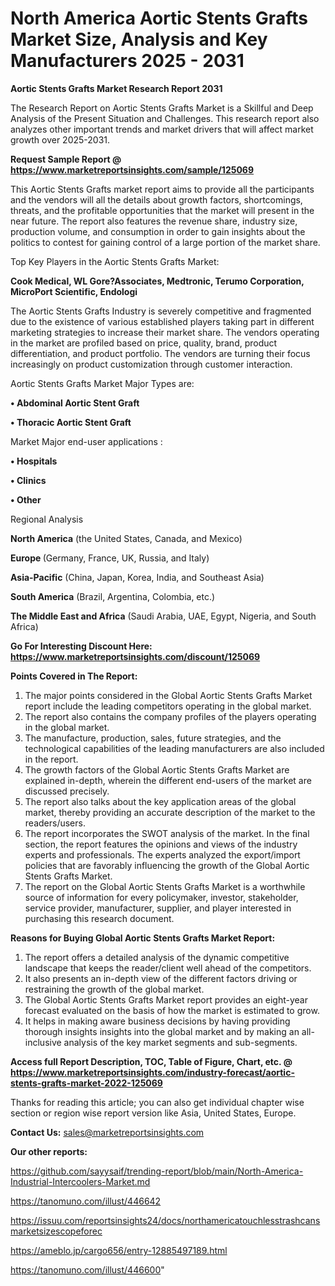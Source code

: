 # North America Aortic Stents Grafts Market Size, Analysis and Key Manufacturers 2025 - 2031

<strong>Aortic Stents Grafts Market Research Report 2031</strong>

The Research Report on Aortic Stents Grafts Market is a Skillful and Deep Analysis of the Present Situation and Challenges. This research report also analyzes other important trends and market drivers that will affect market growth over 2025-2031.

<strong>Request Sample Report @ <a href=https://www.marketreportsinsights.com/sample/125069>https://www.marketreportsinsights.com/sample/125069</a></strong>

This Aortic Stents Grafts market report aims to provide all the participants and the vendors will all the details about growth factors, shortcomings, threats, and the profitable opportunities that the market will present in the near future. The report also features the revenue share, industry size, production volume, and consumption in order to gain insights about the politics to contest for gaining control of a large portion of the market share.

Top Key Players in the Aortic Stents Grafts Market:

<strong>Cook Medical, WL Gore?Associates, Medtronic, Terumo Corporation, MicroPort Scientific, Endologi</strong>

The Aortic Stents Grafts Industry is severely competitive and fragmented due to the existence of various established players taking part in different marketing strategies to increase their market share. The vendors operating in the market are profiled based on price, quality, brand, product differentiation, and product portfolio. The vendors are turning their focus increasingly on product customization through customer interaction.

Aortic Stents Grafts Market Major Types are:

<strong>• Abdominal Aortic Stent Graft

• Thoracic Aortic Stent Graft</strong>

Market Major end-user applications :

<strong>• Hospitals

• Clinics

• Other</strong>

Regional Analysis

</u><strong><b>North America</b></strong> (the United States, Canada, and Mexico)

<strong><b>Europe </b></strong>(Germany, France, UK, Russia, and Italy)

<strong><b>Asia-Pacific</b></strong> (China, Japan, Korea, India, and Southeast Asia)

<strong><b>South America</b></strong> (Brazil, Argentina, Colombia, etc.)

<strong><b>The Middle East and Africa</b></strong> (Saudi Arabia, UAE, Egypt, Nigeria, and South Africa)

<strong>Go For Interesting Discount Here: <a href=https://www.marketreportsinsights.com/discount/125069>https://www.marketreportsinsights.com/discount/125069</a></strong>

<strong>Points Covered in The Report:</strong>
<ol>
  <li>The major points considered in the Global Aortic Stents Grafts Market report include the leading competitors operating in the global market.</li>
  <li>The report also contains the company profiles of the players operating in the global market.</li>
  <li>The manufacture, production, sales, future strategies, and the technological capabilities of the leading manufacturers are also included in the report.</li>
  <li>The growth factors of the Global Aortic Stents Grafts Market are explained in-depth, wherein the different end-users of the market are discussed precisely.</li>
  <li>The report also talks about the key application areas of the global market, thereby providing an accurate description of the market to the readers/users.</li>
  <li>The report incorporates the SWOT analysis of the market. In the final section, the report features the opinions and views of the industry experts and professionals. The experts analyzed the export/import policies that are favorably influencing the growth of the Global Aortic Stents Grafts Market.</li>
  <li>The report on the Global Aortic Stents Grafts Market is a worthwhile source of information for every policymaker, investor, stakeholder, service provider, manufacturer, supplier, and player interested in purchasing this research document.</li>
</ol>
<strong>Reasons for Buying Global Aortic Stents Grafts Market Report:</strong>

<ol>
  <li>The report offers a detailed analysis of the dynamic competitive landscape that keeps the reader/client well ahead of the competitors.</li>
  <li>It also presents an in-depth view of the different factors driving or restraining the growth of the global market.</li>
  <li>The Global Aortic Stents Grafts Market report provides an eight-year forecast evaluated on the basis of how the market is estimated to grow.</li>
  <li>It helps in making aware business decisions by having providing thorough insights insights into the global market and by making an all-inclusive analysis of the key market segments and sub-segments.</li>
</ol>
<strong>Access full Report Description, TOC, Table of Figure, Chart, etc. @ <a href=https://www.marketreportsinsights.com/industry-forecast/aortic-stents-grafts-market-2022-125069>https://www.marketreportsinsights.com/industry-forecast/aortic-stents-grafts-market-2022-125069</a></strong>


Thanks for reading this article; you can also get individual chapter wise section or region wise report version like Asia, United States, Europe.

<strong>Contact Us:</strong>
sales@marketreportsinsights.com

<strong>Our other reports:</strong>

<a href=https://github.com/sayysaif/trending-report/blob/main/North-America-Industrial-Intercoolers-Market.md>https://github.com/sayysaif/trending-report/blob/main/North-America-Industrial-Intercoolers-Market.md</a>

<a href=https://tanomuno.com/illust/446642>https://tanomuno.com/illust/446642</a>

<a href=https://issuu.com/reportsinsights24/docs/northamericatouchlesstrashcansmarketsizescopeforec>https://issuu.com/reportsinsights24/docs/northamericatouchlesstrashcansmarketsizescopeforec</a>

<a href=https://ameblo.jp/cargo656/entry-12885497189.html>https://ameblo.jp/cargo656/entry-12885497189.html</a>

<a href=https://tanomuno.com/illust/446600>https://tanomuno.com/illust/446600</a>"
